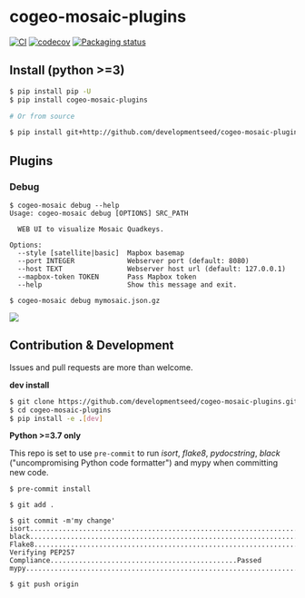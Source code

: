 # cogeo-mosaic-plugins

[![CI](https://github.com/developmentseed/cogeo-mosaic-plugins/workflows/CI/badge.svg)](https://github.com/developmentseed/cogeo-mosaic-plugins/actions?query=workflow%3ACI)
[![codecov](https://codecov.io/gh/developmentseed/cogeo-mosaic-plugins/branch/master/graph/badge.svg)](https://codecov.io/gh/developmentseed/cogeo-mosaic-plugins)
[![Packaging status](https://badge.fury.io/py/cogeo-mosaic-plugins.svg)](https://badge.fury.io/py/cogeo-mosaic-plugins)

## Install (python >=3)
```bash
$ pip install pip -U
$ pip install cogeo-mosaic-plugins

# Or from source

$ pip install git+http://github.com/developmentseed/cogeo-mosaic-plugins
```

## Plugins

### Debug

```
$ cogeo-mosaic debug --help
Usage: cogeo-mosaic debug [OPTIONS] SRC_PATH

  WEB UI to visualize Mosaic Quadkeys.

Options:
  --style [satellite|basic]  Mapbox basemap
  --port INTEGER             Webserver port (default: 8080)
  --host TEXT                Webserver host url (default: 127.0.0.1)
  --mapbox-token TOKEN       Pass Mapbox token
  --help                     Show this message and exit.
```

```
$ cogeo-mosaic debug mymosaic.json.gz
```

![](https://user-images.githubusercontent.com/10407788/104215238-80a89180-5406-11eb-9425-1584108c9736.png)


## Contribution & Development

Issues and pull requests are more than welcome.

**dev install**

```bash
$ git clone https://github.com/developmentseed/cogeo-mosaic-plugins.git
$ cd cogeo-mosaic-plugins
$ pip install -e .[dev]
```

**Python >=3.7 only**

This repo is set to use `pre-commit` to run *isort*, *flake8*, *pydocstring*, *black* ("uncompromising Python code formatter") and mypy when committing new code.

```
$ pre-commit install

$ git add .

$ git commit -m'my change'
isort....................................................................Passed
black....................................................................Passed
Flake8...................................................................Passed
Verifying PEP257 Compliance..............................................Passed
mypy.....................................................................Passed

$ git push origin
```
